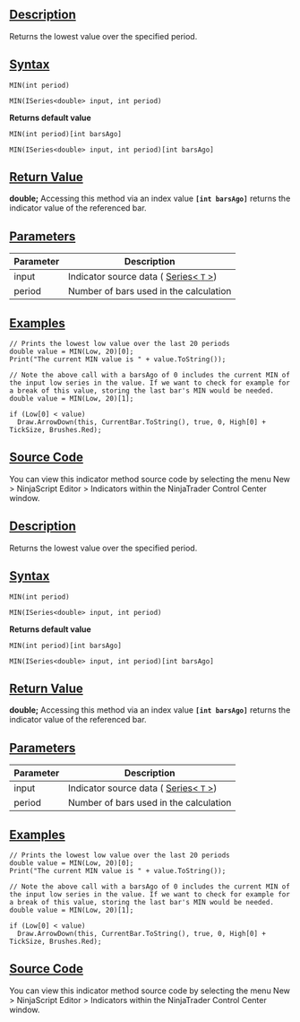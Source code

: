 ## [Description](https://developer.ninjatrader.com/docs/desktop/minimum_min\#description)

Returns the lowest value over the specified period.

## [Syntax](https://developer.ninjatrader.com/docs/desktop/minimum_min\#syntax)

`MIN(int period)`

`MIN(ISeries<double> input, int period)`

**Returns default value**

`MIN(int period)[int barsAgo]`

`MIN(ISeries<double> input, int period)[int barsAgo]`

## [Return Value](https://developer.ninjatrader.com/docs/desktop/minimum_min\#return-value)

**double;** Accessing this method via an index value **`[int barsAgo]`** returns the indicator value of the referenced bar.

## [Parameters](https://developer.ninjatrader.com/docs/desktop/minimum_min\#parameters)

| Parameter | Description |
| --- | --- |
| input | Indicator source data ( [Series< `T` >](https://developer.ninjatrader.com/docs/desktop/seriest)) |
| period | Number of bars used in the calculation |

## [Examples](https://developer.ninjatrader.com/docs/desktop/minimum_min\#examples)

```jsx-150469391 csharp
// Prints the lowest low value over the last 20 periods
double value = MIN(Low, 20)[0];
Print("The current MIN value is " + value.ToString());

// Note the above call with a barsAgo of 0 includes the current MIN of the input low series in the value. If we want to check for example for a break of this value, storing the last bar's MIN would be needed.
double value = MIN(Low, 20)[1];

if (Low[0] < value)
  Draw.ArrowDown(this, CurrentBar.ToString(), true, 0, High[0] + TickSize, Brushes.Red);

```

## [Source Code](https://developer.ninjatrader.com/docs/desktop/minimum_min\#source-code)

You can view this indicator method source code by selecting the menu New > NinjaScript Editor > Indicators within the NinjaTrader Control Center window.

## [Description](https://developer.ninjatrader.com/docs/desktop/minimum_min\#description)

Returns the lowest value over the specified period.

## [Syntax](https://developer.ninjatrader.com/docs/desktop/minimum_min\#syntax)

`MIN(int period)`

`MIN(ISeries<double> input, int period)`

**Returns default value**

`MIN(int period)[int barsAgo]`

`MIN(ISeries<double> input, int period)[int barsAgo]`

## [Return Value](https://developer.ninjatrader.com/docs/desktop/minimum_min\#return-value)

**double;** Accessing this method via an index value **`[int barsAgo]`** returns the indicator value of the referenced bar.

## [Parameters](https://developer.ninjatrader.com/docs/desktop/minimum_min\#parameters)

| Parameter | Description |
| --- | --- |
| input | Indicator source data ( [Series< `T` >](https://developer.ninjatrader.com/docs/desktop/seriest)) |
| period | Number of bars used in the calculation |

## [Examples](https://developer.ninjatrader.com/docs/desktop/minimum_min\#examples)

```jsx-150469391 csharp
// Prints the lowest low value over the last 20 periods
double value = MIN(Low, 20)[0];
Print("The current MIN value is " + value.ToString());

// Note the above call with a barsAgo of 0 includes the current MIN of the input low series in the value. If we want to check for example for a break of this value, storing the last bar's MIN would be needed.
double value = MIN(Low, 20)[1];

if (Low[0] < value)
  Draw.ArrowDown(this, CurrentBar.ToString(), true, 0, High[0] + TickSize, Brushes.Red);

```

## [Source Code](https://developer.ninjatrader.com/docs/desktop/minimum_min\#source-code)

You can view this indicator method source code by selecting the menu New > NinjaScript Editor > Indicators within the NinjaTrader Control Center window.